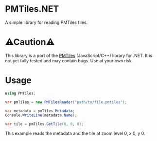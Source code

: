 ﻿# PMTiles.NET

A simple library for reading PMTiles files.

# ⚠Caution⚠

This library is a port of the [PMTiles](https://github.com/protomaps/PMTiles) (JavaScript/C++) library for .NET. It is not yet fully tested and may contain bugs. Use at your own risk.

# Usage

```csharp
using PMTiles;

var pmTiles = new PMTilesReader("path/to/file.pmtiles");

var metadata = pmTiles.Metadata;
Console.WriteLine(metadata.Name);

var tile = pmTiles.GetTile(0, 0, 0);

```

This example reads the metadata and the tile at zoom level 0, x 0, y 0.